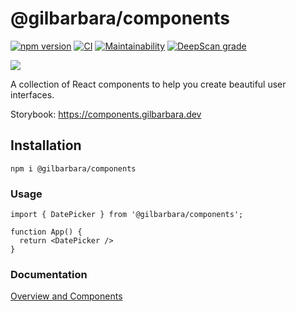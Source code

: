 # @gilbarbara/components

[![npm version](https://badge.fury.io/js/%40gilbarbara%2Fcomponents.svg)](https://badge.fury.io/js/%40gilbarbara%2Fcomponents) [![CI](https://github.com/gilbarbara/components/actions/workflows/main.yml/badge.svg)](https://github.com/gilbarbara/components/actions/workflows/main.yml) [![Maintainability](https://api.codeclimate.com/v1/badges/8044dd6bb2c2cf17b497/maintainability)](https://codeclimate.com/github/gilbarbara/components/maintainability) [![DeepScan grade](https://deepscan.io/api/teams/2321/projects/20884/branches/581965/badge/grade.svg)](https://deepscan.io/dashboard#view=project&tid=2321&pid=20884&bid=581965)

[![](https://files.gilbarbara.dev/logos/components.svg)](https://components.gilbarbara.dev)

A collection of React components to help you create beautiful user interfaces.

Storybook: https://components.gilbarbara.dev

## Installation

```shell
npm i @gilbarbara/components
```

### Usage

```tsx
import { DatePicker } from '@gilbarbara/components';

function App() {
  return <DatePicker />
}
```

### Documentation

[Overview and Components](https://components.gilbarbara.dev)

